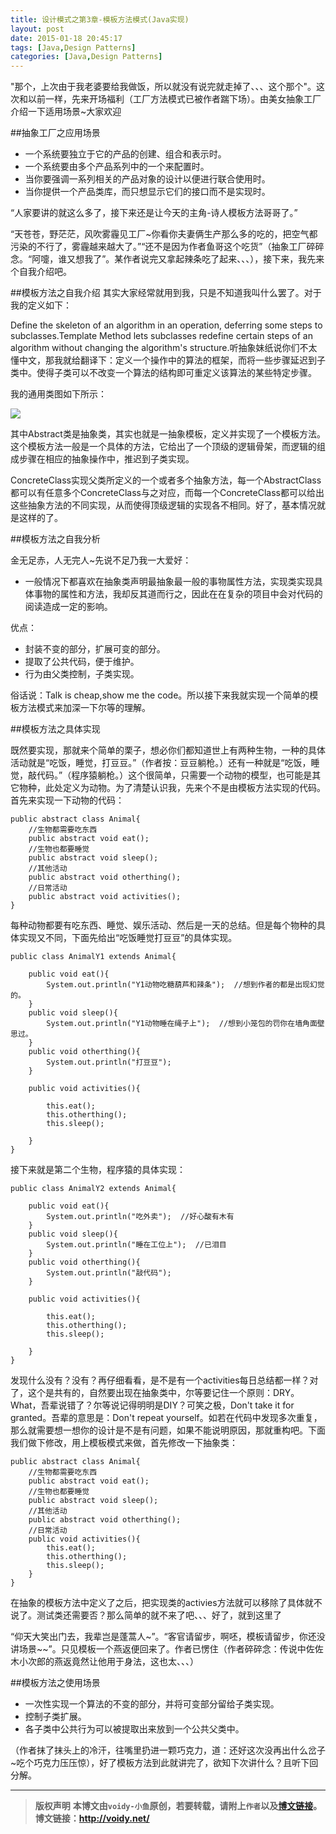 ```yaml
---
title: 设计模式之第3章-模板方法模式(Java实现)
layout: post
date: 2015-01-18 20:45:17
tags: [Java,Design Patterns]
categories: [Java,Design Patterns]
---
```

"那个，上次由于我老婆要给我做饭，所以就没有说完就走掉了、、、这个那个"。这次和以前一样，先来开场福利（工厂方法模式已被作者踹下场）。由美女抽象工厂介绍一下适用场景~大家欢迎

##抽象工厂之应用场景

* 一个系统要独立于它的产品的创建、组合和表示时。
* 一个系统要由多个产品系列中的一个来配置时。
* 当你要强调一系列相关的产品对象的设计以便进行联合使用时。
* 当你提供一个产品类库，而只想显示它们的接口而不是实现时。

“人家要讲的就这么多了，接下来还是让今天的主角-诗人模板方法哥哥了。”

“天苍苍，野茫茫，风吹雾霾见工厂~你看你夫妻俩生产那么多的吃的，把空气都污染的不行了，雾霾越来越大了。”“还不是因为作者鱼哥这个吃货”（抽象工厂碎碎念。“阿嚏，谁又想我了”。某作者说完又拿起辣条吃了起来、、、），接下来，我先来个自我介绍吧。

##模板方法之自我介绍
其实大家经常就用到我，只是不知道我叫什么罢了。对于我的定义如下：

Define the skeleton of an algorithm in an operation, deferring some steps to subclasses.Template Method lets subclasses redefine certain steps of an algorithm without changing the algorithm's structure.听抽象妹纸说你们不太懂中文，那我就给翻译下：定义一个操作中的算法的框架，而将一些步骤延迟到子类中。使得子类可以不改变一个算法的结构即可重定义该算法的某些特定步骤。

我的通用类图如下所示：

![](http://images.cnitblog.com/blog/666211/201501/181134537299904.jpg)

其中Abstract类是抽象类，其实也就是一抽象模板，定义并实现了一个模板方法。这个模板方法一般是一个具体的方法，它给出了一个顶级的逻辑骨架，而逻辑的组成步骤在相应的抽象操作中，推迟到子类实现。

ConcreteClass实现父类所定义的一个或者多个抽象方法，每一个AbstractClass都可以有任意多个ConcreteClass与之对应，而每一个ConcreteClass都可以给出这些抽象方法的不同实现，从而使得顶级逻辑的实现各不相同。好了，基本情况就是这样的了。

##模板方法之自我分析

金无足赤，人无完人~先说不足乃我一大爱好：

* 一般情况下都喜欢在抽象类声明最抽象最一般的事物属性方法，实现类实现具体事物的属性和方法，我却反其道而行之，因此在在复杂的项目中会对代码的阅读造成一定的影响。

优点：

* 封装不变的部分，扩展可变的部分。
* 提取了公共代码，便于维护。
* 行为由父类控制，子类实现。

俗话说：Talk is cheap,show me the code。所以接下来我就实现一个简单的模板方法模式来加深一下尔等的理解。

##模板方法之具体实现

既然要实现，那就来个简单的栗子，想必你们都知道世上有两种生物，一种的具体活动就是“吃饭，睡觉，打豆豆。”（作者按：豆豆躺枪。）还有一种就是“吃饭，睡觉，敲代码。”（程序猿躺枪。）这个很简单，只需要一个动物的模型，也可能是其它物种，此处定义为动物。为了清楚认识我，先来个不是由模板方法实现的代码。首先来实现一下动物的代码：　

	public abstract class Animal{
	    //生物都需要吃东西
	    public abstract void eat();
	    //生物也都要睡觉
	    public abstract void sleep();
	    //其他活动
	    public abstract void otherthing();
	    //日常活动
	    public abstract void activities();
	}

每种动物都要有吃东西、睡觉、娱乐活动、然后是一天的总结。但是每个物种的具体实现又不同，下面先给出“吃饭睡觉打豆豆”的具体实现。

	public class AnimalY1 extends Animal{
	
	    public void eat(){
	        System.out.println("Y1动物吃糖葫芦和辣条");  //想到作者的都是出现幻觉的。
	    } 
	    public void sleep(){
	        System.out.println("Y1动物睡在绳子上");  //想到小笼包的罚你在墙角面壁思过。
	    } 
	    public void otherthing(){
	        System.out.println("打豆豆");
	    } 
	
	    public void activities(){
	        
	        this.eat();
	        this.otherthing();
	        this.sleep();
	
	    }
	}

接下来就是第二个生物，程序猿的具体实现：　

	public class AnimalY2 extends Animal{
	
	    public void eat(){
	        System.out.println("吃外卖");  //好心酸有木有
	    } 
	    public void sleep(){
	        System.out.println("睡在工位上");  //已泪目
	    } 
	    public void otherthing(){
	        System.out.println("敲代码");
	    } 
	
	    public void activities(){
	        
	        this.eat();
	        this.otherthing();
	        this.sleep();
	
	    }
	}

发现什么没有？没有？再仔细看看，是不是有一个activities每日总结都一样？对了，这个是共有的，自然要出现在抽象类中，尔等要记住一个原则：DRY。What，吾辈说错了？尔等说记得明明是DIY？可笑之极，Don't take it for granted。吾辈的意思是：Don't repeat yourself。如若在代码中发现多次重复，那么就需要想一想你的设计是不是有问题，如果不能说明原因，那就重构吧。下面我们做下修改，用上模板模式来做，首先修改一下抽象类：

	public abstract class Animal{
	    //生物都需要吃东西
	    public abstract void eat();
	    //生物也都要睡觉
	    public abstract void sleep();
	    //其他活动
	    public abstract void otherthing();
	    //日常活动
	    public void activities(){
	        this.eat();
	        this.otherthing();
	        this.sleep();
	    }
	}
在抽象的模板方法中定义了之后，把实现类的activies方法就可以移除了具体就不说了。测试类还需要否？那么简单的就不来了吧、、、好了，就到这里了

“仰天大笑出门去，我辈岂是蓬蒿人~”。“客官请留步，啊呸，模板请留步，你还没讲场景~~”。只见模板一个燕返便回来了。作者已愣住（作者碎碎念：传说中佐佐木小次郎的燕返竟然让他用于身法，这也太、、、）

##模板方法之使用场景

* 一次性实现一个算法的不变的部分，并将可变部分留给子类实现。
* 控制子类扩展。
* 各子类中公共行为可以被提取出来放到一个公共父类中。

（作者抹了抹头上的冷汗，往嘴里扔进一颗巧克力，道：还好这次没再出什么岔子~吃个巧克力压压惊），好了模板方法到此就讲完了，欲知下次讲什么？且听下回分解。



---
> **版权声明**
> **本博文由`voidy-小鱼`原创，若要转载，请附上`作者`以及[博文链接](http://voidy.net)。**
> **博文链接：<http://voidy.net/>**


